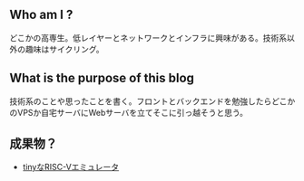 ## Who am I ?
どこかの高専生。低レイヤーとネットワークとインフラに興味がある。技術系以外の趣味はサイクリング。

## What is the purpose of this blog
技術系のことや思ったことを書く。フロントとバックエンドを勉強したらどこかのVPSか自宅サーバにWebサーバを立てそこに引っ越そうと思う。

## 成果物？
* [tinyなRISC-Vエミュレータ](https://github.com/krns06/udy-cream)
